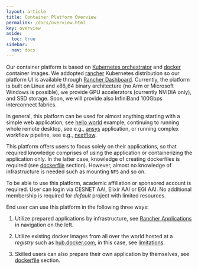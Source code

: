 ```yaml
---
layout: article
title: Container Platform Overview
permalink: /docs/overview.html
key: overview
aside:
  toc: true
sidebar:
  nav: docs
---
```


Our container platform is based on [Kubernetes orchestrator](https://kubernetes.io/) and [docker](https://hub.docker.com/) container images. We addopted [rancher](https://rancher.com) Kubernetes distribution so our platform UI is available through [Rancher Dashboard](https://rancher.cloud.e-infra.cz). Currently, the platform is built on Linux and x86\_64 binary architecture (no Arm or Microsoft Windows is possible), we provide GPU accelerators (currently NVIDIA only), and SSD storage. Soon, we will provide also InfiniBand 100Gbps interconnect fabrics.

In general, this platform can be used for almost anything starting with a simple web application, see [hello world](/docs/kubectl-helloworld.html) example, continuing to running whole remote desktop, see e.g., [ansys](ansys.md) application, or running complex workflow pipeline, see e.g., [nextflow](/docs/nextflow.html). 

This platform offers users to focus solely on their applications, so that required knowledge comprises of using the application or containerizing the application only. In the latter case, knowledge of creating dockerfiles is required (see [dockerfile](/docs/dockerfile.html) section). However, almost no knowledge of infrastructure is needed such as mounting `NFS` and so on.

To be able to use this platform, academic affiliation or sponsored account is required. User can login via CESNET AAI, Elixir AAI or EGI AAI. No additional membership is required for *default* project with limited resources.

End user can use this platform in the following three ways:

1. Utilize prepared applications by infrastructure, see [Rancher Applications](/docs/rancher-applications.html) in navigation on the left. 

2. Utilize existing docker images from all over the world hosted at a *registry* such as [hub.docker.com](https://hub.docker.com), in this case, see [limitations](/docs/limitations.html). 

3. Skilled users can also prepare their own application by themselves, see [dockerfile](/docs/dockerfile.html) section.
